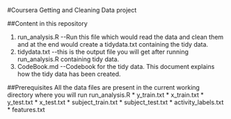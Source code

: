 #Coursera Getting and Cleaning Data project

##Content in this repository
1. run_analysis.R --Run this file which would read the data and clean them and at the end would create a tidydata.txt containing the tidy data.
2. tidydata.txt --this is the output file you will get after running run_analysis.R containing tidy data.
3. CodeBook.md --Codebook for the tidy data. This document explains how the tidy data has been created.

##Prerequisites
All the data files are present in the current working directory where you will run run_analysis.R
	* y_train.txt 
	* x_train.txt
	* y_test.txt
	* x_test.txt
	* subject_train.txt
	* subject_test.txt 
	* activity_labels.txt
	* features.txt
